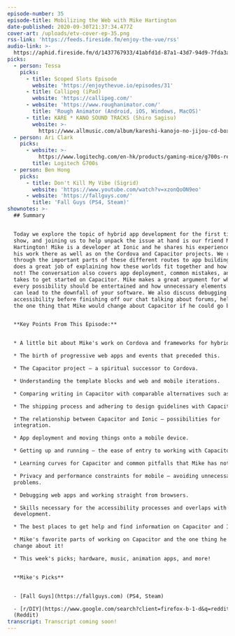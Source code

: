 ```yaml
---
episode-number: 35
episode-title: Mobilizing the Web with Mike Hartington
date-published: 2020-09-30T21:37:34.477Z
cover-art: /uploads/etv-cover-ep-35.png
rss-link: 'https://feeds.fireside.fm/enjoy-the-vue/rss'
audio-link: >-
  https://aphid.fireside.fm/d/1437767933/41abfd1d-87a1-43d7-94d9-7fda3a5120e1/626b42f5-a906-4c75-ab21-6c00e447f394.mp3
picks:
  - person: Tessa
    picks:
      - title: Scoped Slots Episode
        website: 'https://enjoythevue.io/episodes/31'
      - title: Callipeg (iPad)
        website: 'https://callipeg.com/'
      - website: 'https://www.roughanimator.com/'
        title: 'Rough Animator (Android, iOS, Windows, MacOS)'
      - title: KARE * KANO SOUND TRACKS (Shiro Sagisu)
        website: >-
          https://www.allmusic.com/album/kareshi-kanojo-no-jijou-cd-box-mw0000407025
  - person: Ari Clark
    picks:
      - website: >-
          https://www.logitechg.com/en-hk/products/gaming-mice/g700s-rechargeable-wireless-gaming-mouse.html
        title: Logitech G700s
  - person: Ben Hong
    picks:
      - title: Don't Kill My Vibe (Sigrid)
        website: 'https://www.youtube.com/watch?v=xzonQoON9eo'
      - website: 'https://fallguys.com/'
        title: 'Fall Guys (PS4, Steam)'
shownotes: >-
  ## Summary


  Today we explore the topic of hybrid app development for the first time on the
  show, and joining us to help unpack the issue at hand is our friend Mike
  Hartington! Mike is a developer at Ionic and he shares his experiences from
  his work there as well as on the Cordova and Capacitor projects. We run
  through the important parts of these different routes to app building and Mike
  does a great job of explaining how these worlds fit together and how they do
  not! The conversation also covers app deployment, common mistakes, and what it
  takes to get started on Capacitor. Mike makes a great argument for why not
  every possibility should be entertained and how unnecessary elements to apps
  can lead to the downfall of your software. We also discuss debugging and
  accessibility before finishing off our chat talking about forums, help, and
  the one thing that Mike would change about Capacitor if he could go back. 


  **Key Points From This Episode:**


  * A little bit about Mike's work on Cordova and frameworks for hybrid apps.

  * The birth of progressive web apps and events that preceded this.

  * The Capacitor project — a spiritual successor to Cordova.

  * Understanding the template blocks and web and mobile iterations.

  * Comparing writing in Capacitor with comparable alternatives such as Swift. 

  * The shipping process and adhering to design guidelines with Capacitor. 

  * The relationship between Capacitor and Ionic — possibilities for
  integration.

  * App deployment and moving things onto a mobile device.

  * Getting up and running — the ease of entry to working with Capacitor.

  * Learning curves for Capacitor and common pitfalls that Mike has noticed.

  * Privacy and performance constraints for mobile — avoiding unnecessary
  problems.

  * Debugging web apps and working straight from browsers. 

  * Skills necessary for the accessibility processes and overlaps with
  development.

  * The best places to get help and find information on Capacitor and Ionic.

  * Mike's favorite parts of working on Capacitor and the one thing he would
  change about it!

  * This week's picks; hardware, music, animation apps, and more!


  **Mike's Picks**


  - [Fall Guys](https://fallguys.com) (PS4, Steam)

  - [r/DIY](https://www.google.com/search?client=firefox-b-1-d&q=reddit+r+diy)
  (Reddit)
transcript: Transcript coming soon!
---
```

